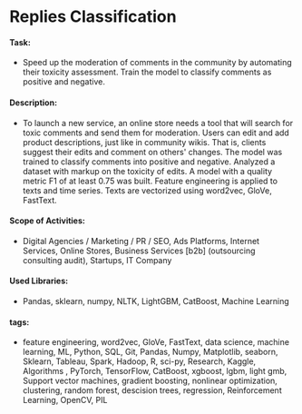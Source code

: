 # Replies Classification

#### Task: 
- Speed up the moderation of comments in the community by automating their toxicity assessment. Train the model to classify comments as positive and negative.

#### Description:
- To launch a new service, an online store needs a tool that will search for toxic comments and send them for moderation. Users can edit and add product descriptions, just like in community wikis. That is, clients suggest their edits and comment on others' changes. The model was trained to classify comments into positive and negative. Analyzed a dataset with markup on the toxicity of edits. A model with a quality metric F1 of at least 0.75 was built. Feature engineering is applied to texts and time series. Texts are vectorized using word2vec, GloVe, FastText.

#### Scope of Activities: 
- Digital Agencies / Marketing / PR / SEO, Ads Platforms, Internet Services, Online Stores, Business Services [b2b] (outsourcing consulting audit), Startups, IT Company

#### Used Libraries:
- Pandas, sklearn, numpy, NLTK, LightGBM, CatBoost, Machine Learning

#### tags:
- feature engineering, word2vec, GloVe, FastText, data science, machine learning, ML, Python, SQL, Git, Pandas, Numpy, Matplotlib, seaborn, Sklearn, Tableau, Spark, Hadoop, R, sci-py, Research, Kaggle, Algorithms , PyTorch, TensorFlow, CatBoost, xgboost, lgbm, light gmb, Support vector machines, gradient boosting, nonlinear optimization, clustering, random forest, descision trees, regression, Reinforcement Learning, OpenCV, PIL
